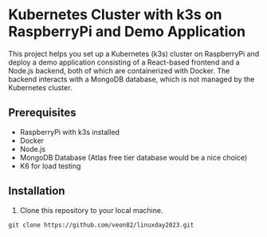 # Kubernetes Cluster with k3s on RaspberryPi and Demo Application

This project helps you set up a Kubernetes (k3s) cluster on RaspberryPi and deploy a demo application consisting of a React-based frontend and a Node.js backend, both of which are containerized with Docker. The backend interacts with a MongoDB database, which is not managed by the Kubernetes cluster.

## Prerequisites

- RaspberryPi with k3s installed
- Docker
- Node.js
- MongoDB Database (Atlas free tier database would be a nice choice)
- K6 for load testing

## Installation

1. Clone this repository to your local machine.

```
git clone https://github.com/veon82/linuxday2023.git
```